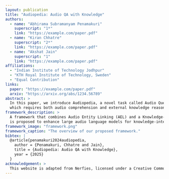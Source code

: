 ```yaml
---
layout: publication
title: "Audiopedia: Audio QA with Knowledge"
authors:
  - name: "Abhirama Subramanyam Penamakuri"
    superscript: "1*"
    link: "https://example.com/paper.pdf"
  - name: "Kiran Chhatre"
    superscript: "2*"
    link: "https://example.com/paper.pdf"
  - name: "Akshat Jain"
    superscript: "1"
    link: "https://example.com/paper.pdf"
affiliations:
  - "Indian Institute of Technology Jodhpur"
  - "KTH Royal Institute of Technology, Sweden"
  - "Equal Contribution"
links:
  paper: "https://example.com/paper.pdf"
  arxiv: "https://arxiv.org/abs/1234.56789"
abstract: >
  In this paper, we introduce Audiopedia, a novel task called Audio Question Answering with Knowledge,
  which requires both audio comprehension and external knowledge reasoning...
framework_description: >
  A framework that combines Audio Entity Linking (AEL) and a Knowledge-Augmented Audio Multimodal Model (kA²LM)
  is proposed to enhance large audio language models for knowledge-intensive tasks such as Audiopedia.
framework_image: "framework.png"
framework_caption: "The overview of our proposed framework."
bibtex: |
  @article{penamakuri2024audiopedia,
    author = {Penamakuri, Chhatre and Jain},
    title = {Audiopedia: Audio QA with Knowledge},
    year = {2025}
  }
acknowledgement: >
  This website is adapted from Nerfies, licensed under a Creative Commons Attribution ShareAlike 4.0 International License.
---
```

